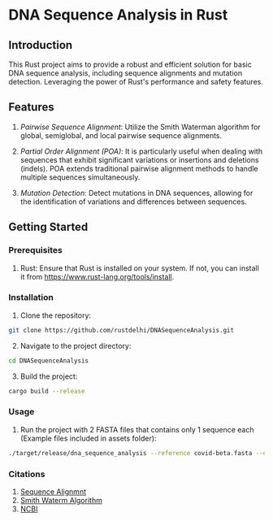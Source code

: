 # DNA Sequence Analysis in Rust

## Introduction

This Rust project aims to provide a robust and efficient solution for basic DNA sequence analysis,
including sequence alignments and mutation detection. Leveraging the power of Rust's performance
and safety features.

## Features

1. _Pairwise Sequence Alignment_: Utilize the Smith Waterman algorithm for global,
   semiglobal, and local pairwise sequence alignments.

2. _Partial Order Alignment (POA)_: It is particularly useful when dealing with sequences that exhibit
   significant variations or insertions and deletions (indels). POA extends traditional pairwise alignment
   methods to handle multiple sequences simultaneously.

3. _Mutation Detection_: Detect mutations in DNA sequences, allowing for the identification
   of variations and differences between sequences.

## Getting Started

### Prerequisites

1. Rust: Ensure that Rust is installed on your system.
   If not, you can install it from https://www.rust-lang.org/tools/install.

### Installation

1. Clone the repository:

```bash
git clone https://github.com/rustdelhi/DNASequenceAnalysis.git
```

2. Navigate to the project directory:

```bash
cd DNASequenceAnalysis
```

3. Build the project:

```bash
cargo build --release
```

### Usage

1. Run the project with 2 FASTA files that contains only 1 sequence each
   (Example files included in assets folder):

```bash
./target/release/dna_sequence_analysis --reference covid-beta.fasta --query covid-delta.fasta --print
```

### Citations

1. [Sequence Alignmnt](https://en.wikipedia.org/wiki/Sequence_alignment)
2. [Smith Waterm Algorithm](https://en.wikipedia.org/wiki/Smith%E2%80%93Waterman_algorithm)
3. [NCBI](https://www.ncbi.nlm.nih.gov/)
